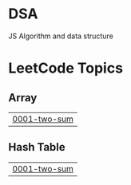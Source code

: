 # DSA
JS Algorithm and data structure

<!---LeetCode Topics Start-->
# LeetCode Topics
## Array
|  |
| ------- |
| [0001-two-sum](https://github.com/sumitcr7/DSA/tree/master/0001-two-sum) |
## Hash Table
|  |
| ------- |
| [0001-two-sum](https://github.com/sumitcr7/DSA/tree/master/0001-two-sum) |
<!---LeetCode Topics End-->